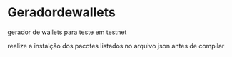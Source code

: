# Geradordewallets
gerador de wallets para teste em testnet

realize a instalção dos pacotes listados no arquivo json antes de compilar
